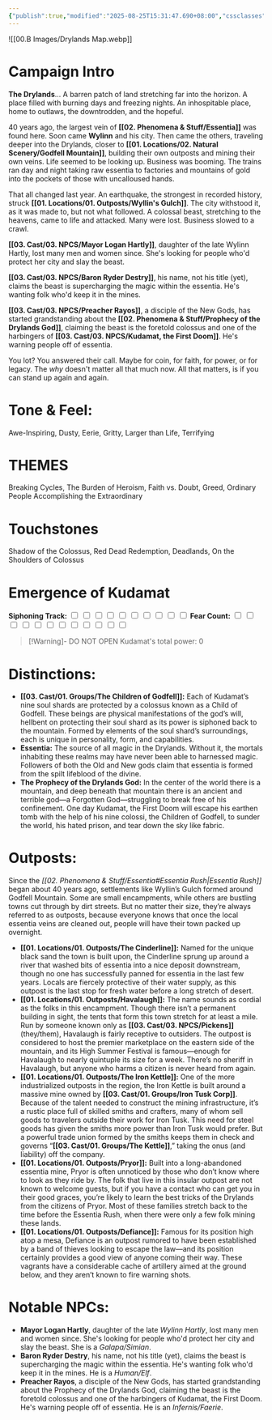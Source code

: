 ```yaml
---
{"publish":true,"modified":"2025-08-25T15:31:47.690+08:00","cssclasses":""}
---
```




![[00.B Images/Drylands Map.webp]]
# **Campaign Intro**

**The Drylands**... A barren patch of land stretching far into the horizon. A place filled with burning days and freezing nights. An inhospitable place, home to outlaws, the downtrodden, and the hopeful.

40 years ago, the largest vein of **[[02. Phenomena & Stuff/Essentia]]** was found here. Soon came **Wylinn** and his city. Then came the others, traveling deeper into the Drylands, closer to **[[01. Locations/02. Natural Scenery/Godfell Mountain]]**, building their own outposts and mining their own veins. Life seemed to be looking up. Business was booming. The trains ran day and night taking raw essentia to factories and mountains of gold into the pockets of those with uncalloused hands.

That all changed last year. An earthquake, the strongest in recorded history, struck **[[01. Locations/01. Outposts/Wyllin's Gulch]]**. The city withstood it, as it was made to, but not what followed. A colossal beast, stretching to the heavens, came to life and attacked. Many were lost. Business slowed to a crawl.

**[[03. Cast/03. NPCS/Mayor Logan Hartly]]**, daughter of the late Wylinn Hartly, lost many men and women since. She's looking for people who'd protect her city and slay the beast.

**[[03. Cast/03. NPCS/Baron Ryder Destry]]**, his name, not his title (yet), claims the beast is supercharging the magic within the essentia. He's wanting folk who'd keep it in the mines.

**[[03. Cast/03. NPCS/Preacher Rayos]]**, a disciple of the New Gods, has started grandstanding about the **[[02. Phenomena & Stuff/Prophecy of the Drylands God]]**, claiming the beast is the foretold colossus and one of the harbingers of **[[03. Cast/03. NPCS/Kudamat, the First Doom]]**. He's warning people off of essentia.

You lot? You answered their call. Maybe for coin, for faith, for power, or for legacy. The *why* doesn't matter all that much now. All that matters, is if you can stand up again and again.

# **Tone & Feel:**
Awe-Inspiring, Dusty, Eerie, Gritty, Larger than Life, Terrifying

# **THEMES**
Breaking Cycles, The Burden of Heroism, Faith vs. Doubt, Greed, Ordinary People Accomplishing the Extraordinary

# **Touchstones**
Shadow of the Colossus, Red Dead Redemption, Deadlands, On the Shoulders of Colossus

# **Emergence of Kudamat**

**Siphoning Track:** <input type="checkbox"> <input type="checkbox"> <input type="checkbox"> <input type="checkbox"> <input type="checkbox"> <input type="checkbox"> <input type="checkbox"> <input type="checkbox"> <input type="checkbox"> <input type="checkbox">
**Fear Count:**  <input type="checkbox"> <input type="checkbox"> <input type="checkbox"> <input type="checkbox"> <input type="checkbox"> <input type="checkbox"> <input type="checkbox"> <input type="checkbox"> <input type="checkbox"> <input type="checkbox"> <input type="checkbox"> <input type="checkbox">

> [!Warning]- DO NOT OPEN
> Kudamat's total power: 0

# **Distinctions:**

- **[[03. Cast/01. Groups/The Children of Godfell]]:** Each of Kudamat’s nine soul shards are protected by a colossus known as a Child of Godfell. These beings are physical manifestations of the god’s will, hellbent on protecting their soul shard as its power is siphoned back to the mountain. Formed by elements of the soul shard’s surroundings, each is unique in personality, form, and capabilities.
- **Essentia:** The source of all magic in the Drylands. Without it, the mortals inhabiting these realms may have never been able to harnessed magic. Followers of both the Old and New gods claim that essentia is formed from the spilt lifeblood of the divine.
- **The Prophecy of the Drylands God:** In the center of the world there is a mountain, and deep beneath that mountain there is an ancient and terrible god—a Forgotten God—struggling to break free of his confinement. One day Kudamat, the First Doom will escape his earthen tomb with the help of his nine colossi, the Children of Godfell, to sunder the world, his hated prison, and tear down the sky like fabric.

# **Outposts:**
Since the *[[02. Phenomena & Stuff/Essentia#Essentia Rush\|Essentia Rush]]* began about 40 years ago, settlements like Wyllin’s Gulch formed around Godfell Mountain. Some are small encampments, while others are bustling towns cut through by dirt streets. But no matter their size, they’re always referred to as outposts, because everyone knows that once the local essentia veins are cleaned out, people will have their town packed up overnight.

- **[[01. Locations/01. Outposts/The Cinderline]]:** Named for the unique black sand the town is built upon, the Cinderline sprung up around a river that washed bits of essentia into a nice deposit downstream, though no one has successfully panned for essentia in the last few years. Locals are fiercely protective of their water supply, as this outpost is the last stop for fresh water before a long stretch of desert.
- **[[01. Locations/01. Outposts/Havalaugh]]:** The name sounds as cordial as the folks in this encampment. Though there isn’t a permanent building in sight, the tents that form this town stretch for at least a mile. Run by someone known only as **[[03. Cast/03. NPCS/Pickens]]** (they/them), Havalaugh is fairly receptive to outsiders. The outpost is considered to host the premier marketplace on the eastern side of the mountain, and its High Summer Festival is famous—enough for Havalaugh to nearly quintuple its size for a week. There’s no sheriff in Havalaugh, but anyone who harms a citizen is never heard from again.
- **[[01. Locations/01. Outposts/The Iron Kettle]]:** One of the more industrialized outposts in the region, the Iron Kettle is built around a massive mine owned by **[[03. Cast/01. Groups/Iron Tusk Corp]]**. Because of the talent needed to construct the mining infrastructure, it’s a rustic place full of skilled smiths and crafters, many of whom sell goods to travelers outside their work for Iron Tusk. This need for steel goods has given the smiths more power than Iron Tusk would prefer. But a powerful trade union formed by the smiths keeps them in check and governs “**[[03. Cast/01. Groups/The Kettle]]**,” taking the onus (and liability) off the company.
- **[[01. Locations/01. Outposts/Pryor]]:** Built into a long-abandoned essentia mine, Pryor is often unnoticed by those who don’t know where to look as they ride by. The folk that live in this insular outpost are not known to welcome guests, but if you have a contact who can get you in their good graces, you’re likely to learn the best tricks of the Drylands from the citizens of Pryor. Most of these families stretch back to the time before the Essentia Rush, when there were only a few folk mining these lands.
- **[[01. Locations/01. Outposts/Defiance]]:** Famous for its position high atop a mesa, Defiance is an outpost rumored to have been established by a band of thieves looking to escape the law—and its position certainly provides a good view of anyone coming their way. These vagrants have a considerable cache of artillery aimed at the ground below, and they aren’t known to fire warning shots.

# **Notable NPCs:**
- **Mayor Logan Hartly**, daughter of the late _Wylinn Hartly_, lost many men and women since. She's looking for people who'd protect her city and slay the beast. She is a *Galapa/Simian*.
- **Baron Ryder Destry**, his name, not his title (yet), claims the beast is supercharging the magic within the essentia. He's wanting folk who'd keep it in the mines. He is a *Human/Elf*.
- **Preacher Rayos**, a disciple of the New Gods, has started grandstanding about the Prophecy of the Drylands God, claiming the beast is the foretold colossus and one of the harbingers of Kudamat, the First Doom. He's warning people off of essentia. He is an *Infernis/Faerie*.